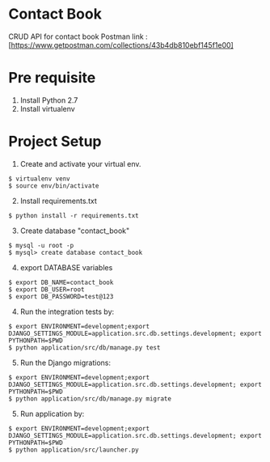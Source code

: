 # Contact Book

CRUD API for contact book
Postman link : [https://www.getpostman.com/collections/43b4db810ebf145f1e00]
# Pre requisite
1. Install Python 2.7
2. Install virtualenv

# Project Setup

1. Create and activate your virtual env.
```
$ virtualenv venv
$ source env/bin/activate
```

2. Install requirements.txt
```
$ python install -r requirements.txt
```

3. Create database "contact_book"

```
$ mysql -u root -p
$ mysql> create database contact_book
```

4. export DATABASE variables
```
$ export DB_NAME=contact_book
$ export DB_USER=root
$ export DB_PASSWORD=test@123
```

4. Run the integration tests by:
```
$ export ENVIRONMENT=development;export DJANGO_SETTINGS_MODULE=application.src.db.settings.development; export PYTHONPATH=$PWD
$ python application/src/db/manage.py test
```
5. Run the Django migrations:
```
$ export ENVIRONMENT=development;export DJANGO_SETTINGS_MODULE=application.src.db.settings.development; export PYTHONPATH=$PWD
$ python application/src/db/manage.py migrate
```

5. Run application by:
```
$ export ENVIRONMENT=development;export DJANGO_SETTINGS_MODULE=application.src.db.settings.development; export PYTHONPATH=$PWD
$ python application/src/launcher.py
```
